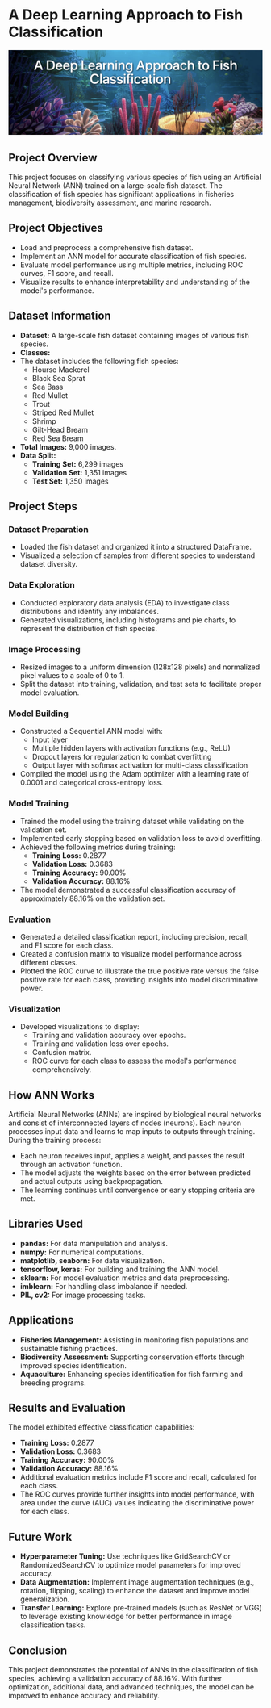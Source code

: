 # A Deep Learning Approach to Fish Classification

![Background Image](assets/background.png)

## Project Overview
This project focuses on classifying various species of fish using an Artificial Neural Network (ANN) trained on a large-scale fish dataset. The classification of fish species has significant applications in fisheries management, biodiversity assessment, and marine research.

## Project Objectives
- Load and preprocess a comprehensive fish dataset.
- Implement an ANN model for accurate classification of fish species.
- Evaluate model performance using multiple metrics, including ROC curves, F1 score, and recall.
- Visualize results to enhance interpretability and understanding of the model's performance.

## Dataset Information
- **Dataset:** A large-scale fish dataset containing images of various fish species.
- **Classes:**
- The dataset includes the following fish species:
  - Hourse Mackerel
  - Black Sea Sprat
  - Sea Bass
  - Red Mullet
  - Trout
  - Striped Red Mullet
  - Shrimp
  - Gilt-Head Bream
  - Red Sea Bream
- **Total Images:** 9,000 images.
- **Data Split:**
  - **Training Set:** 6,299 images
  - **Validation Set:** 1,351 images
  - **Test Set:** 1,350 images

## Project Steps

### Dataset Preparation
- Loaded the fish dataset and organized it into a structured DataFrame.
- Visualized a selection of samples from different species to understand dataset diversity.

### Data Exploration
- Conducted exploratory data analysis (EDA) to investigate class distributions and identify any imbalances.
- Generated visualizations, including histograms and pie charts, to represent the distribution of fish species.

### Image Processing
- Resized images to a uniform dimension (128x128 pixels) and normalized pixel values to a scale of 0 to 1.
- Split the dataset into training, validation, and test sets to facilitate proper model evaluation.
### Model Building
- Constructed a Sequential ANN model with:
  - Input layer
  - Multiple hidden layers with activation functions (e.g., ReLU)
  - Dropout layers for regularization to combat overfitting
  - Output layer with softmax activation for multi-class classification
- Compiled the model using the Adam optimizer with a learning rate of 0.0001 and categorical cross-entropy loss.

### Model Training
- Trained the model using the training dataset while validating on the validation set.
- Implemented early stopping based on validation loss to avoid overfitting.
- Achieved the following metrics during training:
  - **Training Loss:** 0.2877
  - **Validation Loss:** 0.3683
  - **Training Accuracy:** 90.00%
  - **Validation Accuracy:** 88.16%
- The model demonstrated a successful classification accuracy of approximately 88.16% on the validation set.

### Evaluation
- Generated a detailed classification report, including precision, recall, and F1 score for each class.
- Created a confusion matrix to visualize model performance across different classes.
- Plotted the ROC curve to illustrate the true positive rate versus the false positive rate for each class, providing insights into model discriminative power.

### Visualization
- Developed visualizations to display:
  - Training and validation accuracy over epochs.
  - Training and validation loss over epochs.
  - Confusion matrix.
  - ROC curve for each class to assess the model's performance comprehensively.

## How ANN Works
Artificial Neural Networks (ANNs) are inspired by biological neural networks and consist of interconnected layers of nodes (neurons). Each neuron processes input data and learns to map inputs to outputs through training. During the training process:
- Each neuron receives input, applies a weight, and passes the result through an activation function.
- The model adjusts the weights based on the error between predicted and actual outputs using backpropagation.
- The learning continues until convergence or early stopping criteria are met.

## Libraries Used
- **pandas:** For data manipulation and analysis.
- **numpy:** For numerical computations.
- **matplotlib, seaborn:** For data visualization.
- **tensorflow, keras:** For building and training the ANN model.
- **sklearn:** For model evaluation metrics and data preprocessing.
- **imblearn:** For handling class imbalance if needed.
- **PIL, cv2:** For image processing tasks.

## Applications
- **Fisheries Management:** Assisting in monitoring fish populations and sustainable fishing practices.
- **Biodiversity Assessment:** Supporting conservation efforts through improved species identification.
- **Aquaculture:** Enhancing species identification for fish farming and breeding programs.

## Results and Evaluation
The model exhibited effective classification capabilities:
- **Training Loss:** 0.2877
- **Validation Loss:** 0.3683
- **Training Accuracy:** 90.00%
- **Validation Accuracy:** 88.16%
- Additional evaluation metrics include F1 score and recall, calculated for each class.
- The ROC curves provide further insights into model performance, with area under the curve (AUC) values indicating the discriminative power for each class.

## Future Work
- **Hyperparameter Tuning:** Use techniques like GridSearchCV or RandomizedSearchCV to optimize model parameters for improved accuracy.
- **Data Augmentation:** Implement image augmentation techniques (e.g., rotation, flipping, scaling) to enhance the dataset and improve model generalization.
- **Transfer Learning:** Explore pre-trained models (such as ResNet or VGG) to leverage existing knowledge for better performance in image classification tasks.

## Conclusion
This project demonstrates the potential of ANNs in the classification of fish species, achieving a validation accuracy of 88.16%. With further optimization, additional data, and advanced techniques, the model can be improved to enhance accuracy and reliability.

